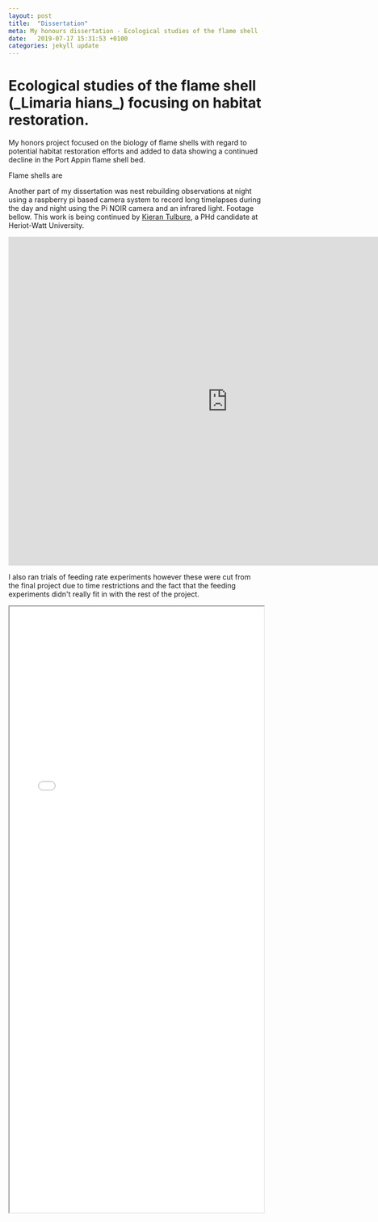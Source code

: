 ```yaml
---
layout: post
title:  "Dissertation"
meta: My honours dissertation - Ecological studies of the flame shell (_Limaria hians_) focusing on habitat restoration.
date:   2019-07-17 15:31:53 +0100
categories: jekyll update
---
```


<h1>Ecological studies of the flame shell (_Limaria hians_) focusing on habitat restoration.</h1>

My honors project focused on the biology of flame shells with regard to potential habitat restoration efforts and added to data showing a continued decline in the Port Appin flame shell bed. 

Flame shells are 

Another part of my dissertation was nest rebuilding observations at night using a raspberry pi based camera system to record long timelapses during the day and night using the Pi NOIR camera and an infrared light. Footage bellow. This work is being continued by [Kieran Tulbure](https://www.hw.ac.uk/schools/energy-geoscience-infrastructure-society/research/iles/tulbure-kieran.htm), a PHd candidate at Heriot-Watt University.

<iframe width="867" height="651" src="https://www.youtube.com/embed/gOKh0IdMGN4" frameborder="0" allow="accelerometer; autoplay; encrypted-media; gyroscope; picture-in-picture" allowfullscreen></iframe>

I also ran trials of feeding rate experiments however these were cut from the final project due to time restrictions and the fact that the feeding experiments didn't really fit in with the rest of the project.

<iframe src="{{site.baseurl}}/documents/R-J Alexander - Ecological studies of the flame shell focusing on habitat restoration - App.pdf#zoom=100&view=FitH" width="100%" height="1200px" style="iframe {display:block;margin:auto;"></iframe>